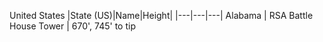 United States
|State (US)|Name|Height|
|---|---|---|
Alabama | RSA Battle House Tower | 670', 745' to tip
